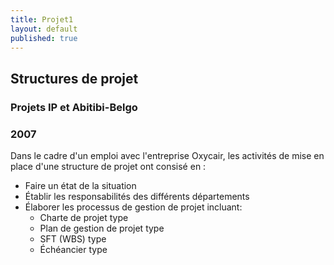 ```yaml
---
title: Projet1
layout: default
published: true
---
```


## Structures de projet
### Projets IP et Abitibi-Belgo
### 2007

Dans le cadre d'un emploi avec l'entreprise Oxycair, les activités de mise en place d'une structure de projet ont consisé en :
- Faire un état de la situation
- Établir les responsabilités des différents départements 
- Élaborer les processus de gestion de projet incluant:
	- Charte de projet type
	- Plan de gestion de projet type
	- SFT (WBS) type
	- Échéancier type
